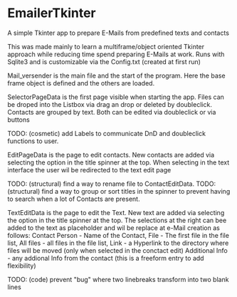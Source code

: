 # EmailerTkinter
A simple Tkinter app to prepare E-Mails from predefined texts and contacts

This was made mainly to learn a multiframe/object oriented Tkinter approach while reducing time spend preparing E-Mails at work.
Runs with Sqlite3 and is customizable via the Config.txt (created at first run)

Mail_versender is the main file and the start of the program. Here the base frame object is defined and the others are loaded.

SelectorPageData is the first page visible when starting the app. Files can be droped into the Listbox via drag an drop or deleted by doubleclick. 
Contacts are grouped by text.
Both can be edited via doubleclick or via buttons

TODO: (cosmetic) add Labels to communicate DnD and doubleclick functions to user.



EditPageData is the page to edit contacts. 
New contacts are added via selecting the <new contact> option in the title spinner at the top.
When selecting <New text> in the text interface the user wil be redirected to the text edit page

TODO: (structural) find a way to rename file to ContactEditData.
TODO: (structural) find a way to group or sort titles in the spinner to prevent having to search when a lot of Contacts are present.


TextEditData is the page to edit the Text.
New text are added via selecting the <new text> option in the title spinner at the top.
The selections at the right can bee added to the text as placeholder and wil be replace at e-Mail creation as follows:
Contact Person - Name of the Contact,
File - The first file in the file list,
All files - all files in the file list,
Link - a Hyperlink to the directory where files will be moved (only when selected in the conctact edit)
Additional Info - any addional Info from the contact (this is a freeform entry to add flexibility)

TODO: (code) prevent "bug" where two linebreaks transform into two blank lines
